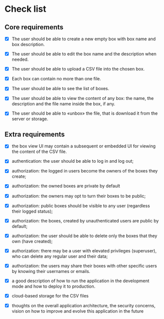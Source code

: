 # Check list

## Core requirements

- [x] The user should be able to create a new empty box with box name and box description.

- [x] The user should be able to edit the box name and the description when needed.

- [x] The user should be able to upload a CSV file into the chosen box.

- [x] Each box can contain no more than one file.

- [x] The user should be able to see the list of boxes.

- [x] The user should be able to view the content of any box: the name, the description and the file name inside the box, if any.

- [x] The user should be able to «unbox» the file, that is download it from the server or storage.

## Extra requirements

- [x] the box view UI may contain a subsequent or embedded UI for viewing the content of the CSV file.

- [x] authentication: the user should be able to log in and log out;

- [x] authorization: the logged in users become the owners of the boxes they create;

- [x] authorization: the owned boxes are private by default

- [x] authorization: the owners may opt to turn their boxes to be public;

- [x] authorization: public boxes should be visible to any user (regardless their logged status);

- [x] authorization: the boxes, created by unauthenticated users are public by default;

- [x] authorization: the user should be able to delete only the boxes that they own (have created);

- [x] authorization: there may be a user with elevated privileges (superuser), who can delete any regular user and their data;

- [x] authorization: the users may share their boxes with other specific users by knowing their usernames or emails.

- [x] a good description of how to run the application in the development mode and how to deploy it to production.

- [x] cloud-based storage for the CSV files

- [x] thoughts on the overall application architecture, the security concerns, vision on how to improve and evolve this application in the future
